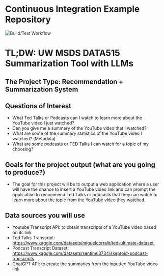 # Continuous Integration Example Repository

![Build/Test Workflow](https://github.com/JoobeeJung/TLDW/actions/workflows/build_test.yml/badge.svg)

# TL;DW: UW MSDS DATA515 Summarization Tool with LLMs

## The Project Type: Recommendation + Summarization System
## Questions of Interest
- What Ted Talks or Podcasts can I watch to learn more about the YouTube video I just watched?
- Can you give me a summary of the YouTube video that I watched?
- What are some of the summary statistics of the YouTube video I watched? (Metadata)
- What are some podcasts or TED Talks I can watch for a topic of my choosing?
    
## Goals for the project output (what are you going to produce?)
- The goal for this project will be to output a web application where a user will have the chance to insert a YouTube video link and can prompt the application to recommend Ted Talks or podcasts that they can watch to learn more about the topic from the YouTube video they watched.
    
## Data sources you will use
- Youtube Transcript API: to obtain transcripts of a YouTube video based on its link
- Ted Talks Transcript: https://www.kaggle.com/datasets/miguelcorraljr/ted-ultimate-dataset 
- Podcast Transcript Dataset: https://www.kaggle.com/datasets/sentinel3734/skeptoid-podcast-transcripts
- ChatGPT API: to create the summaries from the inputted YouTube video link
